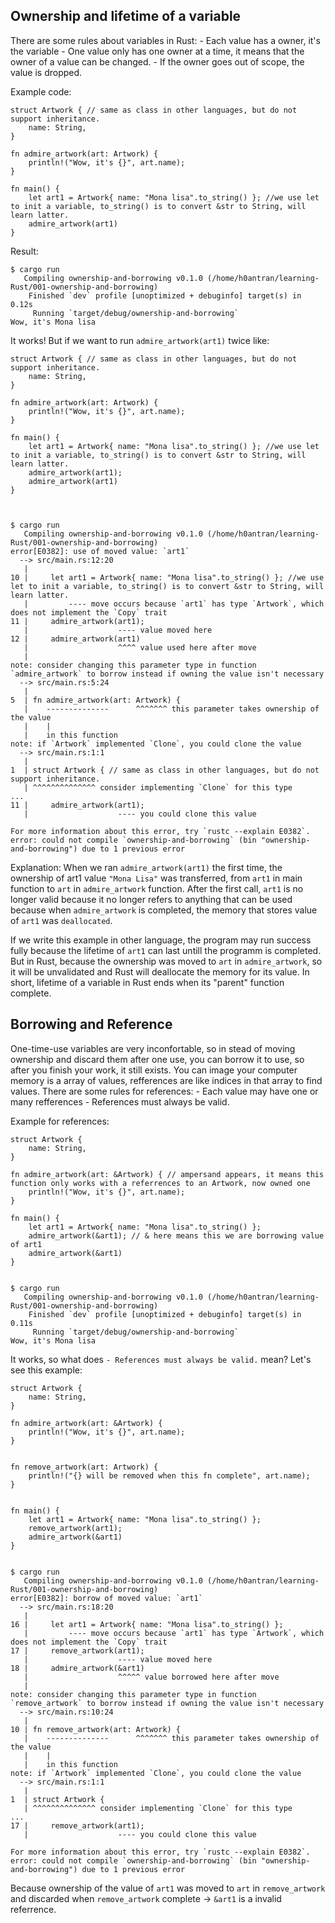 <h2>Ownership and lifetime of a variable</h2>
There are some rules about variables in Rust:
- Each value has a owner, it's the variable
- One value only has one owner at a time, it means that the owner of a value can be changed.
- If the owner goes out of scope, the value is dropped.

Example code:
```
struct Artwork { // same as class in other languages, but do not support inheritance.
    name: String,
}

fn admire_artwork(art: Artwork) {
    println!("Wow, it's {}", art.name);
}

fn main() {
    let art1 = Artwork{ name: "Mona lisa".to_string() }; //we use let to init a variable, to_string() is to convert &str to String, will learn latter.
    admire_artwork(art1)
} 
```
Result:
```
$ cargo run
   Compiling ownership-and-borrowing v0.1.0 (/home/h0antran/learning-Rust/001-ownership-and-borrowing)
    Finished `dev` profile [unoptimized + debuginfo] target(s) in 0.12s
     Running `target/debug/ownership-and-borrowing`
Wow, it's Mona lisa
```
It works! But if we want to run `admire_artwork(art1)` twice like:
```
struct Artwork { // same as class in other languages, but do not support inheritance.
    name: String,
}

fn admire_artwork(art: Artwork) {
    println!("Wow, it's {}", art.name);
}

fn main() {
    let art1 = Artwork{ name: "Mona lisa".to_string() }; //we use let to init a variable, to_string() is to convert &str to String, will learn latter.
    admire_artwork(art1);
    admire_artwork(art1)
} 



$ cargo run
   Compiling ownership-and-borrowing v0.1.0 (/home/h0antran/learning-Rust/001-ownership-and-borrowing)
error[E0382]: use of moved value: `art1`
  --> src/main.rs:12:20
   |
10 |     let art1 = Artwork{ name: "Mona lisa".to_string() }; //we use let to init a variable, to_string() is to convert &str to String, will learn latter.
   |         ---- move occurs because `art1` has type `Artwork`, which does not implement the `Copy` trait
11 |     admire_artwork(art1);
   |                    ---- value moved here
12 |     admire_artwork(art1)
   |                    ^^^^ value used here after move
   |
note: consider changing this parameter type in function `admire_artwork` to borrow instead if owning the value isn't necessary
  --> src/main.rs:5:24
   |
5  | fn admire_artwork(art: Artwork) {
   |    --------------      ^^^^^^^ this parameter takes ownership of the value
   |    |
   |    in this function
note: if `Artwork` implemented `Clone`, you could clone the value
  --> src/main.rs:1:1
   |
1  | struct Artwork { // same as class in other languages, but do not support inheritance.
   | ^^^^^^^^^^^^^^ consider implementing `Clone` for this type
...
11 |     admire_artwork(art1);
   |                    ---- you could clone this value

For more information about this error, try `rustc --explain E0382`.
error: could not compile `ownership-and-borrowing` (bin "ownership-and-borrowing") due to 1 previous error
```

Explanation:
When we ran `admire_artwork(art1)` the first time, the ownership of art1 value `"Mona Lisa"` was transferred, from `art1` in main function to `art` in `admire_artwork` function. After the first call, `art1` is no longer valid because it no longer refers to anything that can be used because when `admire_artwork` is completed, the memory that stores value of `art1` was `deallocated`.

If we write this example in other language, the program may run success fully because the lifetime of `art1` can last untill the programm is completed. But in Rust, because the ownership was moved to `art` in `admire_artwork`, so it will be unvalidated and Rust will deallocate the memory for its value. 
In short, lifetime of a variable in Rust ends when its "parent" function complete.

<h2>Borrowing and Reference</h2>
One-time-use variables are very inconfortable, so in stead of moving ownership and discard them after one use, you can borrow it to use, so after you finish your work, it still exists.
You can image your computer memory is a array of values, refferences are like indices in that array to find values.
There are some rules for references:
- Each value may have one or many refferences
- References must always be valid.

Example for references:

```
struct Artwork {
    name: String,
}

fn admire_artwork(art: &Artwork) { // ampersand appears, it means this function only works with a referrences to an Artwork, now owned one
    println!("Wow, it's {}", art.name);
}

fn main() {
    let art1 = Artwork{ name: "Mona lisa".to_string() }; 
    admire_artwork(&art1); // & here means this we are borrowing value of art1
    admire_artwork(&art1)
} 


$ cargo run
   Compiling ownership-and-borrowing v0.1.0 (/home/h0antran/learning-Rust/001-ownership-and-borrowing)
    Finished `dev` profile [unoptimized + debuginfo] target(s) in 0.11s
     Running `target/debug/ownership-and-borrowing`
Wow, it's Mona lisa
```

It works, so what does `- References must always be valid.` mean? Let's see this example:
```
struct Artwork {
    name: String,
}

fn admire_artwork(art: &Artwork) { 
    println!("Wow, it's {}", art.name);
}


fn remove_artwork(art: Artwork) {
    println!("{} will be removed when this fn complete", art.name);
}


fn main() {
    let art1 = Artwork{ name: "Mona lisa".to_string() }; 
    remove_artwork(art1);
    admire_artwork(&art1)
} 


$ cargo run
   Compiling ownership-and-borrowing v0.1.0 (/home/h0antran/learning-Rust/001-ownership-and-borrowing)
error[E0382]: borrow of moved value: `art1`
  --> src/main.rs:18:20
   |
16 |     let art1 = Artwork{ name: "Mona lisa".to_string() }; 
   |         ---- move occurs because `art1` has type `Artwork`, which does not implement the `Copy` trait
17 |     remove_artwork(art1);
   |                    ---- value moved here
18 |     admire_artwork(&art1)
   |                    ^^^^^ value borrowed here after move
   |
note: consider changing this parameter type in function `remove_artwork` to borrow instead if owning the value isn't necessary
  --> src/main.rs:10:24
   |
10 | fn remove_artwork(art: Artwork) {
   |    --------------      ^^^^^^^ this parameter takes ownership of the value
   |    |
   |    in this function
note: if `Artwork` implemented `Clone`, you could clone the value
  --> src/main.rs:1:1
   |
1  | struct Artwork {
   | ^^^^^^^^^^^^^^ consider implementing `Clone` for this type
...
17 |     remove_artwork(art1);
   |                    ---- you could clone this value

For more information about this error, try `rustc --explain E0382`.
error: could not compile `ownership-and-borrowing` (bin "ownership-and-borrowing") due to 1 previous error
```

Because ownership of the value of `art1` was moved to `art` in `remove_artwork` and discarded when `remove_artwork` complete -> `&art1` is a invalid referrence.


